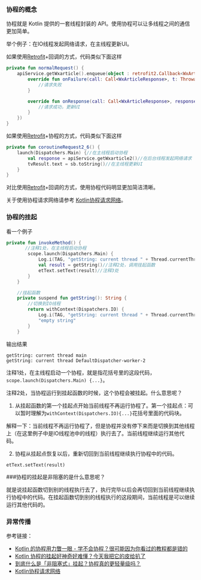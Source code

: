 ### 协程的概念

协程就是 Kotlin 提供的一套线程封装的 API。使用协程可以让多线程之间的通信更加简单。

举个例子：在IO线程发起网络请求，在主线程更新UI。

如果使用[Retrofit](https://github.com/square/retrofit)+回调的方式，代码类似下面这样

```kotlin
private fun normalRequest() {
    apiService.getWxarticle().enqueue(object : retrofit2.Callback<WxArticleResponse> {
        override fun onFailure(call: Call<WxArticleResponse>, t: Throwable) {
            //请求失败
        }

        override fun onResponse(call: Call<WxArticleResponse>, response: retrofit2.Response<WxArticleResponse>) {
            //请求成功，更新UI
        }
    })
}
```

如果使用[Retrofit](https://github.com/square/retrofit)+协程的方式，代码类似下面这样

```kotlin
private fun coroutineRequest2_6() {
    launch(Dispatchers.Main) {//在主线程启动协程
        val response = apiService.getWxarticle2()//在后台线程发起网络请求
        tvResult.text = sb.toString()//在主线程更新UI
    }
}
```
对比使用[Retrofit](https://github.com/square/retrofit)+回调的方式，使用协程代码明显更加简洁清晰。

关于使用协程请求网络请参考 [Kotlin协程请求网络](https://www.jianshu.com/p/f5f7b9750360)。


### 协程的挂起

看一个例子

```kotlin
private fun invokeMethod() {
       //注释1处，在主线程启动协程
        scope.launch(Dispatchers.Main) {
            Log.i(TAG, "getString: current thread " + Thread.currentThread().name)
            val result = getString()//注释2处，调用挂起函数
            etText.setText(result)//注释3处
        }
    }

    //挂起函数
    private suspend fun getString(): String {
        //切换到IO线程
        return withContext(Dispatchers.IO) {
            Log.i(TAG, "getString: current thread " + Thread.currentThread().name)
            "empty string"
        }
    }
```

输出结果

```
getString: current thread main
getString: current thread DefaultDispatcher-worker-2
```

注释1处，在主线程启动一个协程，就是指花括号里的这段代码，`scope.launch(Dispatchers.Main) {...}`。

注释2处，当协程运行到挂起函数的时候，这个协程会被挂起。什么意思呢？

1. 从挂起函数的第一个挂起点开始当前线程不再运行协程了。第一个挂起点：可以暂时理解为`withContext(Dispatchers.IO){...}`花括号里面的代码块。

解释一下：当前线程不再运行协程了，但是协程并没有停下来而是切换到其他线程上（在这里例子中是IO线程池中的线程）执行去了。当前线程继续运行其他代码。

2. 协程从挂起点恢复以后，重新切回到当前线程继续执行协程中的代码。
```
etText.setText(result)
```

###协程的挂起是非阻塞的是什么意思呢？

就是说挂起函数切到别的线程执行去了，执行完毕以后会再切回到当前线程继续执行协程中的代码。在挂起函数切到别的线程执行的这段期间，当前线程是可以继续运行其他代码的。

### 异常传播

参考链接：

* [Kotlin 的协程用力瞥一眼 - 学不会协程？很可能因为你看过的教程都是错的](https://kaixue.io/kotlin-coroutines-1/)
* [Kotlin 协程的挂起好神奇好难懂？今天我把它的皮给扒了](https://kaixue.io/kotlin-coroutines-2/)
* [到底什么是「非阻塞式」挂起？协程真的更轻量级吗？](https://kaixue.io/kotlin-coroutines-3/)
* [Kotlin协程请求网络](https://www.jianshu.com/p/f5f7b9750360)